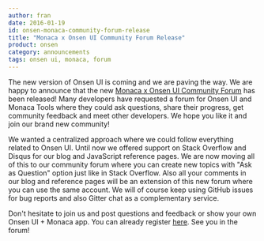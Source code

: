 ```yaml
---
author: fran
date: 2016-01-19
id: onsen-monaca-community-forum-release
title: "Monaca x Onsen UI Community Forum Release"
product: onsen
category: announcements
tags: onsen ui, monaca, forum
---
```


The new version of Onsen UI is coming and we are paving the way. We are happy to announce that the new [Monaca x Onsen UI Community Forum](https://community.onsen.io/) has been released! Many developers have requested a forum for Onsen UI and Monaca Tools where they could ask questions, share their progress, get community feedback and meet other developers. We hope you like it and join our brand new community!

<!-- more -->

We wanted a centralized approach where we could follow everything related to Onsen UI. Until now we offered support on Stack Overflow and Disqus for our blog and JavaScript reference pages. We are now moving all of this to our community forum where you can create new topics with "Ask as Question" option just like in Stack Overflow. Also all your comments in our blog and reference pages will be an extension of this new forum where you can use the same account. We will of course keep using GitHub issues for bug reports and also Gitter chat as a complementary service.

Don't hesitate to join us and post questions and feedback or show your own Onsen UI + Monaca app. You can already register [here](https://community.onsen.io/register). See you in the forum!
